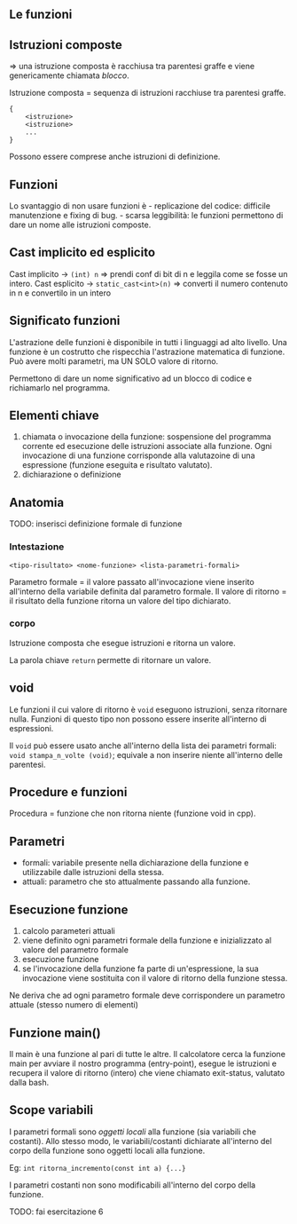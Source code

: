 ## Le funzioni

## Istruzioni composte
=> una istruzione composta è racchiusa tra parentesi graffe e viene genericamente chiamata *blocco*.

Istruzione composta = sequenza di istruzioni racchiuse tra parentesi graffe.
```
{
	<istruzione>
	<istruzione>
	...
}
```

Possono essere comprese anche istruzioni di definizione.

## Funzioni
Lo svantaggio di non usare funzioni è
	- replicazione del codice: difficile manutenzione e fixing di bug.
	- scarsa leggibilità: le funzioni permettono di dare un nome alle istruzioni composte.


## Cast implicito ed esplicito
Cast implicito -> `(int) n` => prendi conf di bit di n e leggila come se fosse un intero.
Cast esplicito -> `static_cast<int>(n)` => converti il numero contenuto in n e convertilo in un intero

## Significato funzioni
L'astrazione delle funzioni è disponibile in tutti i linguaggi ad alto livello. Una funzione è un costrutto che rispecchia l'astrazione matematica di funzione. Può avere molti parametri, ma UN SOLO valore di ritorno.

Permettono di dare un nome significativo ad un blocco di codice e richiamarlo nel programma.

## Elementi chiave
1. chiamata o invocazione della funzione: sospensione del programma corrente ed esecuzione delle istruzioni associate alla funzione. Ogni invocazione di una funzione corrisponde alla valutazoine di una espressione (funzione eseguita e risultato valutato).
2. dichiarazione o definizione

## Anatomia
TODO: inserisci definizione formale di funzione

### Intestazione
`<tipo-risultato> <nome-funzione> <lista-parametri-formali>`


Parametro formale = il valore passato all'invocazione viene inserito all'interno della variabile definita dal parametro formale.
Il valore di ritorno = il risultato della funzione ritorna un valore del tipo dichiarato.

### corpo
Istruzione composta che esegue istruzioni e ritorna un valore.

La parola chiave `return` permette di ritornare un valore.

## void
Le funzioni il cui valore di ritorno è `void` eseguono istruzioni, senza ritornare nulla.
Funzioni di questo tipo non possono essere inserite all'interno di espressioni.

Il `void` può essere usato anche all'interno della lista dei parametri formali: `void stampa_n_volte (void)`; equivale a non inserire niente all'interno delle parentesi.

## Procedure e funzioni
Procedura = funzione che non ritorna niente (funzione void in cpp).

## Parametri
- formali: variabile presente nella dichiarazione della funzione e utilizzabile dalle istruzioni della stessa.
- attuali: parametro che sto attualmente passando alla funzione.

## Esecuzione funzione
1. calcolo parameteri attuali
2. viene definito ogni parametri formale della funzione e inizializzato al valore del parametro formale
3. esecuzione funzione
4. se l'invocazione della funzione fa parte di un'espressione, la sua invocazione viene sostituita con il valore di ritorno della funzione stessa.

Ne deriva che ad ogni parametro formale deve corrispondere un parametro attuale (stesso numero di elementi)

## Funzione main()
Il main è una funzione al pari di tutte le altre. Il calcolatore cerca la funzione main per avviare il nostro programma (entry-point), esegue le istruzioni e recupera il valore di ritorno (intero) che viene chiamato exit-status, valutato dalla bash.

## Scope variabili
I parametri formali sono *oggetti locali* alla funzione (sia variabili che costanti). Allo stesso modo, le variabili/costanti dichiarate all'interno del corpo della funzione sono oggetti locali alla funzione.

Eg: `int ritorna_incremento(const int a) {...}`

I parametri costanti non sono modificabili all'interno del corpo della funzione.

TODO: fai esercitazione 6
